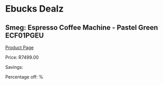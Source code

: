 
# Ebucks Dealz
## Smeg: Espresso Coffee Machine - Pastel Green ECF01PGEU
[Product Page](https://www.ebucks.com/web/shop/productSelected.do?prodId=1169576074&catId=1196428103)

Price: R7499.00

Savings: 

Percentage off: %
	